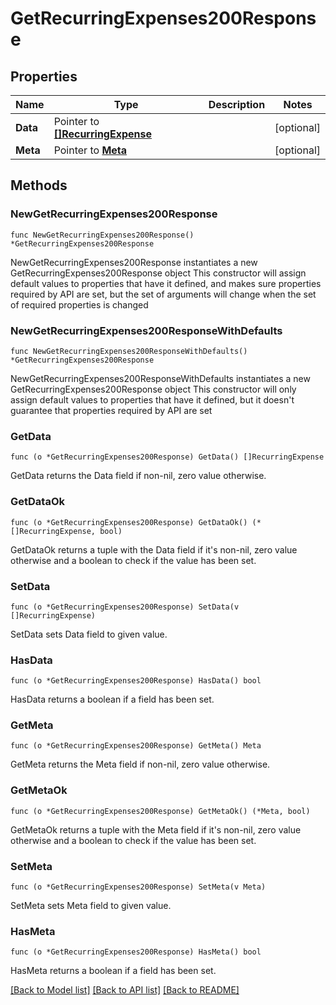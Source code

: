 # GetRecurringExpenses200Response

## Properties

Name | Type | Description | Notes
------------ | ------------- | ------------- | -------------
**Data** | Pointer to [**[]RecurringExpense**](RecurringExpense.md) |  | [optional] 
**Meta** | Pointer to [**Meta**](Meta.md) |  | [optional] 

## Methods

### NewGetRecurringExpenses200Response

`func NewGetRecurringExpenses200Response() *GetRecurringExpenses200Response`

NewGetRecurringExpenses200Response instantiates a new GetRecurringExpenses200Response object
This constructor will assign default values to properties that have it defined,
and makes sure properties required by API are set, but the set of arguments
will change when the set of required properties is changed

### NewGetRecurringExpenses200ResponseWithDefaults

`func NewGetRecurringExpenses200ResponseWithDefaults() *GetRecurringExpenses200Response`

NewGetRecurringExpenses200ResponseWithDefaults instantiates a new GetRecurringExpenses200Response object
This constructor will only assign default values to properties that have it defined,
but it doesn't guarantee that properties required by API are set

### GetData

`func (o *GetRecurringExpenses200Response) GetData() []RecurringExpense`

GetData returns the Data field if non-nil, zero value otherwise.

### GetDataOk

`func (o *GetRecurringExpenses200Response) GetDataOk() (*[]RecurringExpense, bool)`

GetDataOk returns a tuple with the Data field if it's non-nil, zero value otherwise
and a boolean to check if the value has been set.

### SetData

`func (o *GetRecurringExpenses200Response) SetData(v []RecurringExpense)`

SetData sets Data field to given value.

### HasData

`func (o *GetRecurringExpenses200Response) HasData() bool`

HasData returns a boolean if a field has been set.

### GetMeta

`func (o *GetRecurringExpenses200Response) GetMeta() Meta`

GetMeta returns the Meta field if non-nil, zero value otherwise.

### GetMetaOk

`func (o *GetRecurringExpenses200Response) GetMetaOk() (*Meta, bool)`

GetMetaOk returns a tuple with the Meta field if it's non-nil, zero value otherwise
and a boolean to check if the value has been set.

### SetMeta

`func (o *GetRecurringExpenses200Response) SetMeta(v Meta)`

SetMeta sets Meta field to given value.

### HasMeta

`func (o *GetRecurringExpenses200Response) HasMeta() bool`

HasMeta returns a boolean if a field has been set.


[[Back to Model list]](../README.md#documentation-for-models) [[Back to API list]](../README.md#documentation-for-api-endpoints) [[Back to README]](../README.md)


